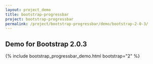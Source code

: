 ```yaml
---
layout: project_demo
title: bootstrap-progressbar
project: bootstrap-progressbar
permalink: /project/bootstrap-progressbar/demo/bootstrap-2-0-3/
---
```


<script type="text/javascript">
    loadCSS("{{ page.url }}../css/bootstrap-progressbar-2.0.3.css")
</script>

<h2 class="text-center">Demo for Bootstrap 2.0.3</h2>

{% include bootstrap_progressbar_demo.html bootstrap="2" %}

